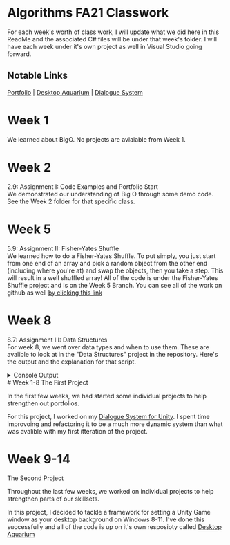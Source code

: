 # Algorithms FA21 Classwork
For each week's worth of class work, I will update what we did here in this ReadMe and the associated C# files will be under that week's folder. I will have each week under it's own project as well in Visual Studio going forward.

## Notable Links
[Portfolio](https://portfolio.simmgames.com) | [Desktop Aquarium](https://github.com/sim2kid/DesktopAquarium) | [Dialogue System](https://github.com/SimmGames/com.simmgames.dialoguesystem)

# Week 1
We learned about BigO. No projects are avlaiable from Week 1.

# Week 2
2.9: Assignment I: Code Examples and Portfolio Start<br>
We demonstrated our understanding of Big O through some demo code. See the Week 2 folder for that specific class.

# Week 5
5.9: Assignment II: Fisher-Yates Shuffle<br>
We learned how to do a Fisher-Yates Shuffle. To put simply, you just start from one end of an array and pick a random object from the other end (including where you're at) and swap the objects, then you take a step. This will result in a well shuffled array! All of the code is under the Fisher-Yates Shuffle project and is on the Week 5 Branch. You can see all of the work on github as well [by clicking this link](https://github.com/sim2kid/Algorithms-FA21-Classwork/blob/main/Fisher-Yates%20Shuffle/FisherYates.cs)

# Week 8
8.7: Assignment III: Data Structures<br>
For week 8, we went over data types and when to use them. These are avalible to look at in the "Data Structures" project in the repository.
Here's the output and the explanation for that script.
<details>
  <summary>Console Output</summary>
  <br>
  
```
Strating off, we have Arrays and Maps. An array is just a list of like values. They're usually indexed by their position in an array.
Here's an example array with 5 values in it.
[0]: "1"
[1]: "2"
[2]: "3"
[3]: "4"
[4]: "5"
In the case of an Array, all the values are directly mapped to their position.
This is the generic way to store a bunch of values.

In a Map/Dictionaty/Hash Table, these objects are instead mapped to another string/object. This improves preformance of finding and inserting objects by abstracting their location into hashes.
Here's an example of the previous array mapping to random values of letters.
"1" : "pPuQwFkUmjoTdTfGq"
"2" : "bJwduFmBFnVEQRPjxhypM"
"3" : "PYdRFroeKiSVDdxSrwGHMHB"
"4" : "cSGYjawxDpAac"
"5" : "kPDqEuCvQdbwRLCubu"

Dictionaries are best when you don't need an ordered list or if you're storing a lot of data that you're not going to loop through very often.
In other words, it's best if you're going to pick a value based off of the key.

We can use those ways of storing data and wrap them in ways to access data.
Two of those ways are Stacks and Queues.

A Stack is a First In Last Out data structure.
It's like putting sheets of paper on top of eachother. You can't access the lower papers without removing the one on top.
Let's take a stack of 100000 values and add all of those as numbers in order.
The current top number is "100000" which is the last number we added.
If we take of 10 from the stack, the new top number should be 99990.
If we take a look after doing so, the number is the same, "99990"

Now looking at Queue, the Queue is a First in First out system.
Let's make our Queue with the same array as the stack.
Our current begining of the Queue is "1" which is the first number in our queue.
If we dequeue 22 objects, then our next position in the queue is "23"
```
  
</details>
# Week 1-8
The First Project

In the first few weeks, we had started some individual projects to help strengthen out portfolios.

For this project, I worked on my [Dialogue System for Unity](https://github.com/SimmGames/com.simmgames.dialoguesystem). I spent time improvoing and refactoring it to be a much more dynamic system than what was avalible with my first itteration of the project.

# Week 9-14
The Second Project

Throughout the last few weeks, we worked on individual projects to help strengthen parts of our skillsets.

In this project, I decided to tackle a framework for setting a Unity Game window as your desktop background on Windows 8-11. I've done this successfully and all of the code is up on it's own resposioty called [Desktop Aquarium](https://github.com/sim2kid/DesktopAquarium)
